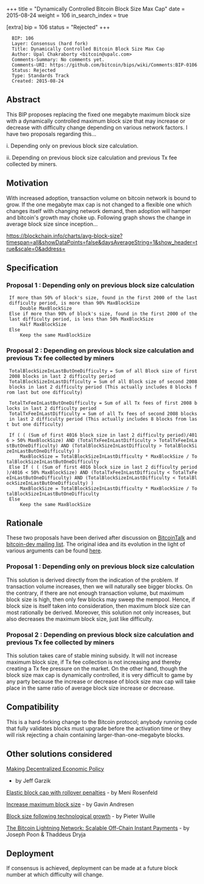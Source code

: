 +++
title = "Dynamically Controlled Bitcoin Block Size Max Cap"
date = 2015-08-24
weight = 106
in_search_index = true

[extra]
bip = 106
status = "Rejected"
+++

      BIP: 106
      Layer: Consensus (hard fork)
      Title: Dynamically Controlled Bitcoin Block Size Max Cap
      Author: Upal Chakraborty <bitcoin@upalc.com>
      Comments-Summary: No comments yet.
      Comments-URI: https://github.com/bitcoin/bips/wiki/Comments:BIP-0106
      Status: Rejected
      Type: Standards Track
      Created: 2015-08-24

## Abstract

This BIP proposes replacing the fixed one megabyte maximum block size
with a dynamically controlled maximum block size that may increase or
decrease with difficulty change depending on various network factors. I
have two proposals regarding this...

i\. Depending only on previous block size calculation.

ii\. Depending on previous block size calculation and previous Tx fee
collected by miners.

## Motivation

With increased adoption, transaction volume on bitcoin network is bound
to grow. If the one megabyte max cap is not changed to a flexible one
which changes itself with changing network demand, then adoption will
hamper and bitcoin's growth may choke up. Following graph shows the
change in average block size since inception...

<https://blockchain.info/charts/avg-block-size?timespan=all&showDataPoints=false&daysAverageString=1&show_header=true&scale=0&address=>

## Specification

### Proposal 1 : Depending only on previous block size calculation

` If more than 50% of block's size, found in the first 2000 of the last difficulty period, is more than 90% MaxBlockSize`  
`     Double MaxBlockSize`  
` Else if more than 90% of block's size, found in the first 2000 of the last difficulty period, is less than 50% MaxBlockSize`  
`     Half MaxBlockSize`  
` Else`  
`     Keep the same MaxBlockSize`

### Proposal 2 : Depending on previous block size calculation and previous Tx fee collected by miners

` TotalBlockSizeInLastButOneDifficulty = Sum of all Block size of first 2008 blocks in last 2 difficulty period`  
` TotalBlockSizeInLastDifficulty = Sum of all Block size of second 2008 blocks in last 2 difficulty period (This actually includes 8 blocks from last but one difficulty)`  
` `  
` TotalTxFeeInLastButOneDifficulty = Sum of all Tx fees of first 2008 blocks in last 2 difficulty period`  
` TotalTxFeeInLastDifficulty = Sum of all Tx fees of second 2008 blocks in last 2 difficulty period (This actually includes 8 blocks from last but one difficulty)`  
` `  
` If ( ( (Sum of first 4016 block size in last 2 difficulty period)/4016 > 50% MaxBlockSize) AND (TotalTxFeeInLastDifficulty > TotalTxFeeInLastButOneDifficulty) AND (TotalBlockSizeInLastDifficulty > TotalBlockSizeInLastButOneDifficulty) )`  
`     MaxBlockSize = TotalBlockSizeInLastDifficulty * MaxBlockSize / TotalBlockSizeInLastButOneDifficulty`  
` Else If ( ( (Sum of first 4016 block size in last 2 difficulty period)/4016 < 50% MaxBlockSize) AND (TotalTxFeeInLastDifficulty < TotalTxFeeInLastButOneDifficulty) AND (TotalBlockSizeInLastDifficulty < TotalBlockSizeInLastButOneDifficulty) )`  
`     MaxBlockSize = TotalBlockSizeInLastDifficulty * MaxBlockSize / TotalBlockSizeInLastButOneDifficulty`  
` Else`  
`     Keep the same MaxBlockSize`

## Rationale

These two proposals have been derived after discussion on
[BitcoinTalk](https://bitcointalk.org/index.php?topic=1154536.0) and
[bitcoin-dev mailing
list](http://lists.linuxfoundation.org/pipermail/bitcoin-dev/2015-August/010285.html).
The original idea and its evolution in the light of various arguments
can be found [here](http://upalc.com/maxblocksize.php).

### Proposal 1 : Depending only on previous block size calculation

This solution is derived directly from the indication of the problem. If
transaction volume increases, then we will naturally see bigger blocks.
On the contrary, if there are not enough transaction volume, but maximum
block size is high, then only few blocks may sweep the mempool. Hence,
if block size is itself taken into consideration, then maximum block
size can most rationally be derived. Moreover, this solution not only
increases, but also decreases the maximum block size, just like
difficulty.

### Proposal 2 : Depending on previous block size calculation and previous Tx fee collected by miners

This solution takes care of stable mining subsidy. It will not increase
maximum block size, if Tx fee collection is not increasing and thereby
creating a Tx fee pressure on the market. On the other hand, though the
block size max cap is dynamically controlled, it is very difficult to
game by any party because the increase or decrease of block size max cap
will take place in the same ratio of average block size increase or
decrease.

## Compatibility

This is a hard-forking change to the Bitcoin protocol; anybody running
code that fully validates blocks must upgrade before the activation time
or they will risk rejecting a chain containing larger-than-one-megabyte
blocks.

## Other solutions considered

[Making Decentralized Economic
Policy](http://gtf.org/garzik/bitcoin/BIP100-blocksizechangeproposal.pdf)
- by Jeff Garzik

[Elastic block cap with rollover
penalties](https://bitcointalk.org/index.php?topic=1078521.0) - by Meni
Rosenfeld

[Increase maximum block
size](https://github.com/bitcoin/bips/blob/master/bip-0101.mediawiki) -
by Gavin Andresen

[Block size following technological
growth](https://gist.github.com/sipa/c65665fc360ca7a176a6) - by Pieter
Wuille

[The Bitcoin Lightning Network: Scalable Off-Chain Instant
Payments](https://lightning.network/lightning-network-paper.pdf) - by
Joseph Poon & Thaddeus Dryja

## Deployment

If consensus is achieved, deployment can be made at a future block
number at which difficulty will change.
